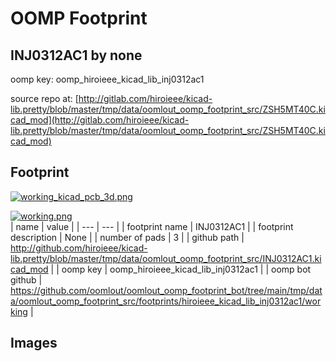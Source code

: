 # OOMP Footprint  
## INJ0312AC1  by none  
  
oomp key: oomp_hiroieee_kicad_lib_inj0312ac1  
  
source repo at: [http://gitlab.com/hiroieee/kicad-lib.pretty/blob/master/tmp/data/oomlout_oomp_footprint_src/ZSH5MT40C.kicad_mod](http://gitlab.com/hiroieee/kicad-lib.pretty/blob/master/tmp/data/oomlout_oomp_footprint_src/ZSH5MT40C.kicad_mod)  
## Footprint  
  
[![working_kicad_pcb_3d.png](working_kicad_pcb_3d_600.png)](working_kicad_pcb_3d.png)  
  
[![working.png](working_600.png)](working.png)  
| name | value | 
| --- | --- | 
| footprint name | INJ0312AC1 | 
| footprint description | None | 
| number of pads | 3 | 
| github path | http://github.com/hiroieee/kicad-lib.pretty/blob/master/tmp/data/oomlout_oomp_footprint_src/INJ0312AC1.kicad_mod | 
| oomp key | oomp_hiroieee_kicad_lib_inj0312ac1 | 
| oomp bot github | https://github.com/oomlout/oomlout_oomp_footprint_bot/tree/main/tmp/data/oomlout_oomp_footprint_src/footprints/hiroieee_kicad_lib_inj0312ac1/working | 
## Images  
